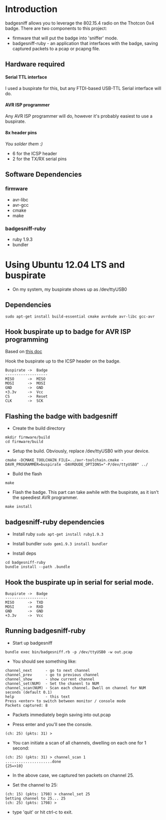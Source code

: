 # Introduction

badgesniff allows you to leverage the 802.15.4 radio on the Thotcon 0x4 badge. 
There are two components to this project:
- firmware that will put the badge into 'sniffer' mode. 
- badgesniff-ruby - an application that interfaces with the badge, saving captured packets to a pcap or pcapng file.

## Hardware required

#### Serial TTL interface
I used a buspirate for this, but any FTDI-based USB-TTL Serial interface will do.

#### AVR ISP programmer
Any AVR ISP programmer will do, however it's probably easiest to use a buspirate.

#### 8x header pins
*You solder them :)*

- 6 for the ICSP header
- 2 for the TX/RX serial pins


## Software Dependencies

### firmware
- avr-libc
- avr-gcc
- cmake
- make

### badgesniff-ruby
- ruby 1.9.3
- bundler

# Using Ubuntu 12.04 LTS and buspirate

- On my system, my buspirate shows up as /dev/ttyUSB0

## Dependencies
```
sudo apt-get install build-essential cmake avrdude avr-libc gcc-avr
```


## Hook buspirate up to badge for AVR ISP programming
Based on [this doc](http://dangerousprototypes.com/docs/Bus_Pirate_AVR_Programming#AVR_ISP_Header)

Hook the buspirate up to the ICSP header on the badge. 
```
Buspirate ->  Badge
-------------------
MISO      ->  MISO
MOSI      ->  MOSI
GND       ->  GND
+3.3v     ->  Vcc
CS        ->  Reset
CLK       ->  SCK
```

## Flashing the badge with badgesniff

- Create the build directory 
```
mkdir firmware/build
cd firmware/build
```

- Setup the build. Obviously, replace /dev/ttyUSB0 with your device.
```
cmake -DCMAKE_TOOLCHAIN_FILE=../avr-toolchain.cmake -DAVR_PROGRAMMER=buspirate -DAVRDUDE_OPTIONS="-P/dev/ttyUSB0" ../
```

- Build the flash
```
make
```

- Flash the badge. This part can take awhile with the buspirate, as it isn't the speediest AVR programmer.
```
make install
```

## badgesniff-ruby dependencies

- Install ruby
```sudo apt-get install ruby1.9.3```

- Install bundler
```sudo gem1.9.3 install bundler```

- Install deps
```
cd badgesniff-ruby
bundle install --path .bundle
```

## Hook the buspirate up in serial for serial mode.
```
Buspirate ->  Badge
-------------------
MISO      ->  TXD
MOSI      ->  RXD
GND       ->  GND
+3.3v     ->  Vcc
```

## Running badgesniff-ruby

- Start up badgesniff
```
bundle exec bin/badgesniff.rb -p /dev/ttyUSB0 -w out.pcap
```

- You should see something like: 
```
channel_next      - go to next channel
channel_prev      - go to previous channel
channel_show      - show current channel
channel_set(NUM)  - Set the chanenl to NUM
channel_scan(NUM) - Scan each channel. Dwell on channel for NUM seconds (default 0.1)
help              - this text
Press <enter> to switch between monitor / console mode
Packets captured: 8
```

- Packets immediately begin saving into out.pcap

- Press enter and you'll see the console.
```
(ch: 25) (pkts: 31) > 
```

- You can initiate a scan of all channels, dwelling on each one for 1 second:
```
(ch: 25) (pkts: 31) > channel_scan 1
.....................done
{25=>10}
```

- In the above case, we captured ten packets on channel 25. 

- Set the channel to 25:
```
(ch: 15) (pkts: 1798) > channel_set 25
Setting channel to 25... 25
(ch: 25) (pkts: 1798) > 
```

- type 'quit' or hit ctrl-c to exit.








